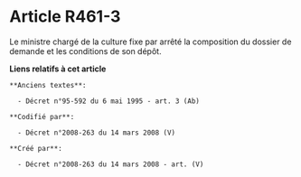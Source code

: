 # Article R461-3

Le ministre chargé de la culture fixe par arrêté la composition du dossier de demande et les conditions de son dépôt.

**Liens relatifs à cet article**

	**Anciens textes**:

	  - Décret n°95-592 du 6 mai 1995 - art. 3 (Ab)

	**Codifié par**:

	  - Décret n°2008-263 du 14 mars 2008 (V)

	**Créé par**:

	  - Décret n°2008-263 du 14 mars 2008 - art. (V)
